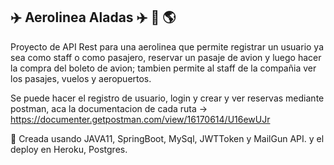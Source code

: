 ## :airplane: Aerolinea Aladas :airplane: :flight_arrival: :earth_americas:

Proyecto de API Rest para una aerolinea que permite registrar un usuario ya sea como staff o como pasajero, reservar un pasaje de avion y luego hacer la compra del boleto de avion; tambien permite al staff de la compañia  ver los pasajes, vuelos y aeropuertos.

Se puede hacer el registro de usuario, login y crear y ver reservas mediante postman, aca la documentacion de cada ruta -> https://documenter.getpostman.com/view/16170614/U16ewUJr

🔨 Creada usando JAVA11, SpringBoot, MySql, JWTToken y MailGun API.
y el deploy en Heroku, Postgres.
